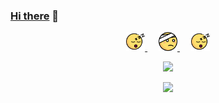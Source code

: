 ### <a href="https://juejin.cn/user/1151943915355965/posts" target="_blank">Hi there</a> 👋

<!--
**lewky/lewky** is a ✨ _special_ ✨ repository because its `README.md` (this file) appears on your GitHub profile.

Here are some ideas to get you started:

- 🔭 I’m currently working on ...
- 🌱 I’m currently learning ...
- 👯 I’m looking to collaborate on ...
- 🤔 I’m looking for help with ...
- 💬 Ask me about ...
- 📫 How to reach me: ...
- 😄 Pronouns: ...
- ⚡ Fun fact: ...
-->

<p align="center">
  <a href="https://blog.csdn.net/weixin_47729263?spm=1010.2135.3001.5343" target="_blank" title="CSDN博客">
    <img src="https://github.com/wangwangit/wangwangit/blob/master/%E7%9D%A1%E8%A7%89.png" width="30px"/>
  </a>
  &emsp;
  <a href= "http://114.96.82.213:8888/" target="_blank" title="个人站点">
    <img src="https://github.com/wangwangit/wangwangit/blob/master/%E5%8F%97%E4%BC%A4.png" width="30px"/>
  </a>
  &emsp;
  <a href="https://juejin.cn/user/1151943915355965/posts" target="_blank" title="Java笔记">
    <img src="https://github.com/wangwangit/wangwangit/blob/master/%E7%9D%A1%E8%A7%89.png" width="30px"/>
  </a>  
</p>
<p align="center">
  <a href="https://github.com/wangwangit">
    <img src="https://github-profile-trophy.vercel.app/?username=wangwangit&theme=darkhub" />
  </a>
</p>
<p align="center">
  <a href="https://github.com/wangwangit">
    <img src="https://github-readme-stats.vercel.app/api?username=wangwangit&theme=dracula&show_icons=true" />
  </a>
</p>
